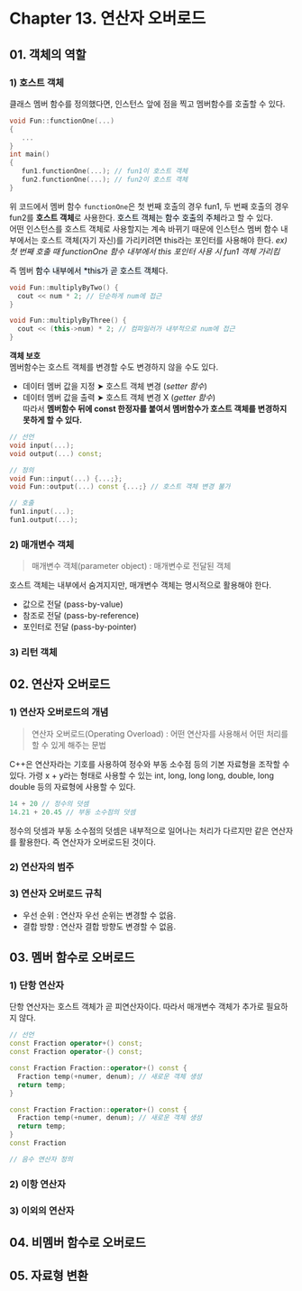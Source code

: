 # Chapter 13. 연산자 오버로드
## 01. 객체의 역할
### 1) 호스트 객체
 클래스 멤버 함수를 정의했다면, 인스턴스 앞에 점을 찍고 멤버함수를 호출할 수 있다. 
 ```cpp
 void Fun::functionOne(...)
 {
    ...
 }
 int main()
 {
    fun1.functionOne(...); // fun1이 호스트 객체
    fun2.functionOne(...); // fun2이 호스트 객체 
 }
 ```
 위 코드에서 멤버 함수 ```functionOne```은 첫 번째 호출의 경우 fun1, 두 번째 호출의 경우 fun2를 **호스트 객체**로 사용한다. <span style='color: black; background-color:#f1f8ff;'>호스트 객체는 함수 호출의 주체</span>라고 할 수 있다.  
어떤 인스턴스를 호스트 객체로 사용할지는 계속 바뀌기 때문에 인스턴스 멤버 함수 내부에서는 호스트 객체(자기 자신)를 가리키려면 this라는 포인터를 사용해야 한다. _ex) 첫 번째 호출  때 functionOne 함수 내부에서 this 포인터 사용 시 fun1 객체 가리킴_  
  
  즉 멤버 <span style='color: black; background-color:#f1f8ff;'>함수 내부에서 *this가 곧 호스트 객체</span>다.
  ```cpp
  void Fun::multiplyByTwo() {
    cout << num * 2; // 단순하게 num에 접근
  }
  
  void Fun::multiplyByThree() {
    cout << (this->num) * 2; // 컴파일러가 내부적으로 num에 접근
  }
  ```
**객체 보호**  
멤버함수는 호스트 객체를 변경할 수도 변경하지 않을 수도 있다.
- 데이터 멤버 값을 지정 ➤ 호스트 객체 변경 (_setter 함수_)
- 데이터 멤버 값을 출력 ➤ 호스트 객체 변경 X (_getter 함수_)  
따라서 **멤버함수 뒤에 const 한정자를 붙여서 멤버함수가 호스트 객체를 변경하지 못하게 할 수 있다.** 
```cpp
// 선언
void input(...);
void output(...) const;

// 정의
void Fun::input(...) {...;};
void Fun::output(...) const {...;} // 호스트 객체 변경 불가

// 호출
fun1.input(...);
fun1.output(...);
```  
### 2) 매개변수 객체
> 매개변수 객체(parameter object) : 매개변수로 전달된 객체  

호스트 객체는 내부에서 숨겨지지만, 매개변수 객체는 명시적으로 활용해야 한다.
- 값으로 전달 (pass-by-value)
- 참조로 전달 (pass-by-reference)
- 포인터로 전달 (pass-by-pointer)
### 3) 리턴 객체
## 02. 연산자 오버로드
### 1) 연산자 오버로드의 개념
> 연산자 오버로드(Operating Overload) : 어떤 연산자를 사용해서 어떤 처리를 할 수 있게 해주는 문법

C++은 연산자라는 기호를 사용하여 정수와 부동 소수점 등의 기본 자료형을 조작할 수 있다. 가령 x + y라는 형태로 사용할 수 있는 int, long, long long, double, long double 등의 자료형에 사용할 수 있다.
```cpp
14 + 20 // 정수의 덧셈
14.21 + 20.45 // 부동 소수점의 덧셈
```
정수의 덧셈과 부동 소수점의 덧셈은 내부적으로 일어나는 처리가 다르지만 같은 연산자를 활용한다. 즉 연산자가 오버로드된 것이다.  
### 2) 연산자의 범주

### 3) 연산자 오버로드 규칙
* 우선 순위 : 연산자 우선 순위는 변경할 수 없음.
* 결합 방향 : 연산자 결합 방향도 변경할 수 없음.

## 03. 멤버 함수로 오버로드
### 1) 단항 연산자
단항 연산자는 호스트 객체가 곧 피연산자이다. 따라서 매개변수 객체가 추가로 필요하지 않다.
```cpp
// 선언
const Fraction operator+() const;
const Fraction operator-() const;

const Fraction Fraction::operator+() const {
  Fraction temp(+numer, denum); // 새로운 객체 생성
  return temp;
}

const Fraction Fraction::operator+() const {
  Fraction temp(+numer, denum); // 새로운 객체 생성
  return temp;
}
const Fraction

// 음수 연산자 정의
```
### 2) 이항 연산자
### 3) 이외의 연산자
## 04. 비멤버 함수로 오버로드
## 05. 자료형 변환